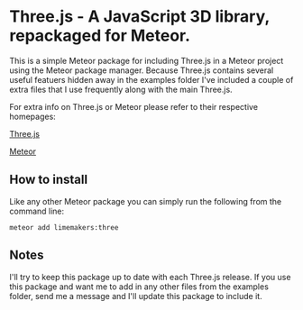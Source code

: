 # Three.js - A JavaScript 3D library, repackaged for Meteor.

This is a simple Meteor package for including Three.js in a Meteor project using the Meteor package manager. Because Three.js contains several useful featuers hidden away in the examples folder I've included a couple of extra files that I use frequently along with the main Three.js.

For extra info on Three.js or Meteor please refer to their respective homepages:

[Three.js](http://threejs.org)

[Meteor](http://meteor.com)

## How to install 
Like any other Meteor package you can simply run the following from the command line: 

`meteor add limemakers:three`

## Notes
I'll try to keep this package up to date with each Three.js release. If you use this package and want me to add in any other files from the examples folder, send me a message and I'll update this package to include it.
